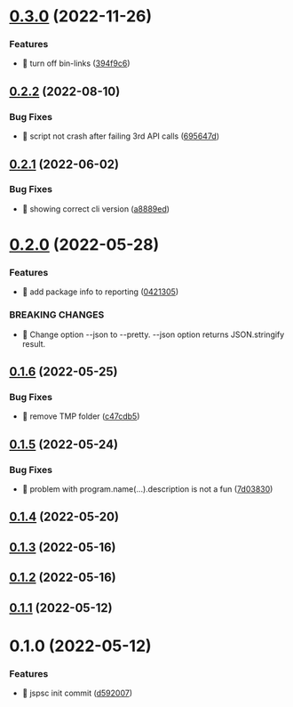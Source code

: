 # [0.3.0](https://github.com/mjancarik/esmj-size/compare/v0.2.2...v0.3.0) (2022-11-26)


### Features

* 🎸 turn off bin-links ([394f9c6](https://github.com/mjancarik/esmj-size/commit/394f9c64dbff7f16d0d10609f82275c58ecefb24))



## [0.2.2](https://github.com/mjancarik/esmj-size/compare/v0.2.1...v0.2.2) (2022-08-10)


### Bug Fixes

* 🐛 script not crash after failing 3rd API calls ([695647d](https://github.com/mjancarik/esmj-size/commit/695647dca9857b79e54adc71df9962f9fc1be00a))



## [0.2.1](https://github.com/mjancarik/esmj-size/compare/v0.2.0...v0.2.1) (2022-06-02)


### Bug Fixes

* 🐛 showing correct cli version ([a8889ed](https://github.com/mjancarik/esmj-size/commit/a8889eda36da37fc382eded1847047f631ff9ba3))



# [0.2.0](https://github.com/mjancarik/esmj-size/compare/v0.1.6...v0.2.0) (2022-05-28)


### Features

* 🎸 add package info to reporting ([0421305](https://github.com/mjancarik/esmj-size/commit/0421305a2ede8b7f03b0fdd93eb0070b4a8425aa))


### BREAKING CHANGES

* 🧨 Change option --json to --pretty. --json option returns JSON.stringify
result.



## [0.1.6](https://github.com/mjancarik/esmj-size/compare/v0.1.5...v0.1.6) (2022-05-25)


### Bug Fixes

* 🐛 remove TMP folder ([c47cdb5](https://github.com/mjancarik/esmj-size/commit/c47cdb573507480c03739643933c98d78dcf7172))



## [0.1.5](https://github.com/mjancarik/esmj-size/compare/v0.1.4...v0.1.5) (2022-05-24)


### Bug Fixes

* 🐛 problem with program.name(...).description is not a fun ([7d03830](https://github.com/mjancarik/esmj-size/commit/7d03830ee1f981ecf8a10209d008ea425ffa2735))



## [0.1.4](https://github.com/mjancarik/esmj-size/compare/v0.1.3...v0.1.4) (2022-05-20)



## [0.1.3](https://github.com/mjancarik/esmj-size/compare/v0.1.2...v0.1.3) (2022-05-16)



## [0.1.2](https://github.com/mjancarik/esmj-size/compare/v0.1.1...v0.1.2) (2022-05-16)



## [0.1.1](https://github.com/mjancarik/jspsc/compare/v0.1.0...v0.1.1) (2022-05-12)



# 0.1.0 (2022-05-12)


### Features

* 🎸 jspsc init commit ([d592007](https://github.com/mjancarik/jspsc/commit/d5920075da0201c8c246c7098a8edf407a25f8e3))



